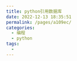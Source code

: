 ```yaml
---
title: python引用数据库
date: 2022-12-13 18:35:51
permalink: /pages/a109ec/
categories:
  - 编程
  - python
tags:
  - 
---
```

